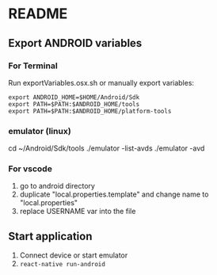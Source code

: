 # README

## Export ANDROID variables

### For Terminal
Run exportVariables.osx.sh or manually export variables:

```
export ANDROID_HOME=$HOME/Android/Sdk
export PATH=$PATH:$ANDROID_HOME/tools
export PATH=$PATH:$ANDROID_HOME/platform-tools
```


### emulator (linux)

cd ~/Android/Sdk/tools
./emulator -list-avds
./emulator -avd <name>


### For vscode
1. go to android directory
1. duplicate "local.properties.template" and change name to "local.properties"
1. replace USERNAME var into the file

## Start application
1. Connect device or start emulator
1. ```react-native run-android```